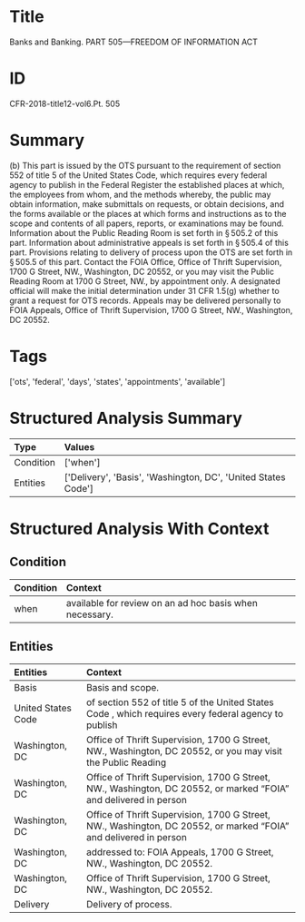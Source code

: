 # Title

 Banks and Banking. PART 505—FREEDOM OF INFORMATION ACT


# ID

 CFR-2018-title12-vol6.Pt. 505


# Summary

(b) This part is issued by the OTS pursuant to the requirement of section 552 of title 5 of the United States Code, which requires every federal agency to publish in the Federal Register the established places at which, the employees from whom, and the methods whereby, the public may obtain information, make submittals on requests, or obtain decisions, and the forms available or the places at which forms and instructions as to the scope and contents of all papers, reports, or examinations may be found.
Information about the Public Reading Room is set forth in &#167;&#8201;505.2 of this part.
Information about administrative appeals is set forth in &#167;&#8201;505.4 of this part.
Provisions relating to delivery of process upon the OTS are set forth in &#167;&#8201;505.5 of this part.
Contact the FOIA Office, Office of Thrift Supervision, 1700 G Street, NW., Washington, DC 20552, or you may visit the Public Reading Room at 1700 G Street, NW., by appointment only.
A designated official will make the initial determination under 31 CFR 1.5(g) whether to grant a request for OTS records.
Appeals may be delivered personally to FOIA Appeals, Office of Thrift Supervision, 1700 G Street, NW., Washington, DC 20552.


# Tags

['ots', 'federal', 'days', 'states', 'appointments', 'available']


# Structured Analysis Summary

| Type      | Values                                                        |
|:----------|:--------------------------------------------------------------|
| Condition | ['when']                                                      |
| Entities  | ['Delivery', 'Basis', 'Washington, DC', 'United States Code'] |


# Structured Analysis With Context

 


## Condition

| Condition   | Context                                                  |
|:------------|:---------------------------------------------------------|
| when        | available for review on an ad hoc basis when  necessary. |


## Entities

| Entities           | Context                                                                                                                      |
|:-------------------|:-----------------------------------------------------------------------------------------------------------------------------|
| Basis              | Basis  and scope.                                                                                                            |
| United States Code | of section 552 of title 5 of the United States Code , which requires every federal agency to publish                         |
| Washington, DC     | Office of Thrift Supervision, 1700 G Street, NW., Washington, DC 20552, or you may visit the Public Reading                  |
| Washington, DC     | Office of Thrift Supervision, 1700 G Street, NW., Washington, DC 20552, or marked &#8220;FOIA&#8221; and delivered in person |
| Washington, DC     | Office of Thrift Supervision, 1700 G Street, NW., Washington, DC 20552, or marked &#8220;FOIA&#8221; and delivered in person |
| Washington, DC     | addressed to: FOIA Appeals, 1700 G Street, NW., Washington, DC  20552.                                                       |
| Washington, DC     | Office of Thrift Supervision, 1700 G Street, NW., Washington, DC  20552.                                                     |
| Delivery           | Delivery  of process.                                                                                                        |


